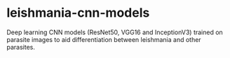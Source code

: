 # leishmania-cnn-models
Deep learning CNN models (ResNet50, VGG16 and InceptionV3) trained on parasite images to aid differentiation between leishmania and other parasites.
